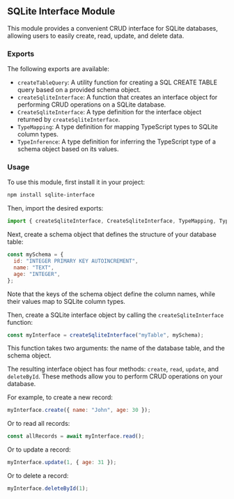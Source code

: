 ## SQLite Interface Module

This module provides a convenient CRUD interface for SQLite databases, allowing users to easily create, read, update, and delete data.

### Exports

The following exports are available:

- `createTableQuery`: A utility function for creating a SQL CREATE TABLE query based on a provided schema object.
- `createSqliteInterface`: A function that creates an interface object for performing CRUD operations on a SQLite database.
- `CreateSqliteInterface`: A type definition for the interface object returned by `createSqliteInterface`.
- `TypeMapping`: A type definition for mapping TypeScript types to SQLite column types.
- `TypeInference`: A type definition for inferring the TypeScript type of a schema object based on its values.

### Usage

To use this module, first install it in your project:

```bash
npm install sqlite-interface
```

Then, import the desired exports:

```js
import { createSqliteInterface, CreateSqliteInterface, TypeMapping, TypeInference } from "sqlite-interface";
```

Next, create a schema object that defines the structure of your database table:

```js
const mySchema = {
  id: "INTEGER PRIMARY KEY AUTOINCREMENT",
  name: "TEXT",
  age: "INTEGER",
};
```

Note that the keys of the schema object define the column names, while their values map to SQLite column types.

Then, create a SQLite interface object by calling the `createSqliteInterface` function:

```js
const myInterface = createSqliteInterface("myTable", mySchema);
```

This function takes two arguments: the name of the database table, and the schema object.

The resulting interface object has four methods: `create`, `read`, `update`, and `deleteById`. These methods allow you to perform CRUD operations on your database.

For example, to create a new record:

```js
myInterface.create({ name: "John", age: 30 });
```

Or to read all records:

```js
const allRecords = await myInterface.read();
```

Or to update a record:

```js
myInterface.update(1, { age: 31 });
```

Or to delete a record:

```js
myInterface.deleteById(1);
```